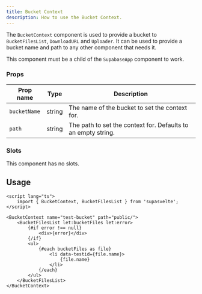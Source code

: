 ```yaml
---
title: Bucket Context
description: How to use the Bucket Context.
---
```


The `BucketContext` component is used to provide a bucket to `BucketFilesList`, `DownloadURL` and `Uploader`. It can be used to provide a bucket name and path to any other component that needs it.

This component must be a child of the `SupabaseApp` component to work.

### Props

| Prop name    | Type   | Description                                                   |
| ------------ | ------ | ------------------------------------------------------------- |
| `bucketName` | string | The name of the bucket to set the context for.                |
| `path`       | string | The path to set the context for. Defaults to an empty string. |

### Slots

This component has no slots.

## Usage

```svelte
<script lang="ts">
	import { BucketContext, BucketFilesList } from 'supasvelte';
</script>

<BucketContext name="test-bucket" path="public/">
	<BucketFilesList let:bucketFiles let:error>
		{#if error !== null}
			<div>{error}</div>
		{/if}
		<ul>
			{#each bucketFiles as file}
				<li data-testid={file.name}>
					{file.name}
				</li>
			{/each}
		</ul>
	</BucketFilesList>
</BucketContext>
```

